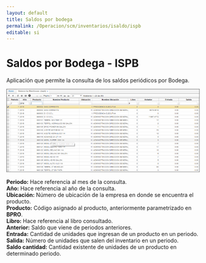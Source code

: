 ```yaml
---
layout: default
title: Saldos por bodega
permalink: /Operacion/scm/inventarios/isaldo/ispb
editable: si
---
```


# Saldos por Bodega - ISPB

Aplicación que permite la consulta de los saldos periódicos por Bodega.  

![](ispb1.png)

**Periodo:**  Hace referencia al mes de la consulta.  
**Año:** Hace referencia al año de la consulta.  
**Ubicación:** Número de ubicación de la empresa en donde se encuentra el producto.  
**Producto:** Código asignado al producto, anteriormente parametrizado en **BPRO**.  
**Libro:** Hace referencia al libro consultado.  
**Anterior:** Saldo que viene de periodos anteriores.  
**Entrada:** Cantidad de unidades que ingresan de un producto en un periodo.  
**Salida:** Número de unidades que salen del inventario en un periodo.  
**Saldo cantidad:** Cantidad existente de unidades de un producto en determinado periodo.  


